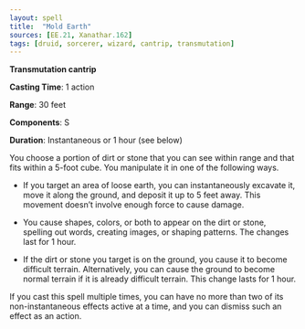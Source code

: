 ```yaml
---
layout: spell
title:  "Mold Earth"
sources: [EE.21, Xanathar.162]
tags: [druid, sorcerer, wizard, cantrip, transmutation]
---
```


**Transmutation cantrip**

**Casting Time**: 1 action

**Range**: 30 feet

**Components**: S

**Duration**: Instantaneous or 1 hour (see below)

You choose a portion of dirt or stone that you can see within range and that fits within a 5-foot cube. You manipulate it in one of the following ways.

 * If you target an area of loose earth, you can instantaneously excavate it, move it along the ground, and deposit it up to 5 feet away. This movement doesn’t involve enough force to cause damage.

 * You cause shapes, colors, or both to appear on the dirt or stone, spelling out words, creating images, or shaping patterns. The changes last for 1 hour.

 * If the dirt or stone you target is on the ground, you cause it to become difficult terrain. Alternatively, you can cause the ground to become normal terrain if it is already difficult terrain. This change lasts for 1 hour.

If you cast this spell multiple times, you can have no more than two of its non-instantaneous effects active at a time, and you can dismiss such an effect as an action.
